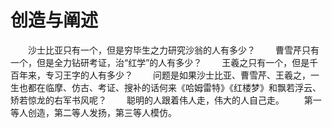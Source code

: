 # 创造与阐述
　　沙士比亚只有一个，但是穷毕生之力研究沙翁的人有多少？ 
　　曹雪芹只有一个，但是全力钻研考证，治“红学”的人有多少？ 
　　王羲之只有一个，但是千百年来，专习王字的人有多少？ 
　　问题是如果沙士比亚、曹雪芹、王羲之，一生也都在临摩、仿古、考证、搜补的话何来《哈姆雷特》《红楼梦》和飘若浮云、矫若惊龙的右军书风呢？ 
　　聪明的人跟着伟人走，伟大的人自己走。 
　　第一等人创造，第二等人发扬，第三等人模仿。
 